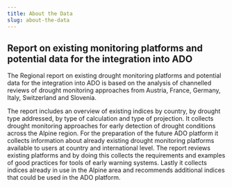 ```yaml
---
title: About the Data
slug: about-the-data
---
```


## Report on existing monitoring platforms and potential data for the integration into ADO  

The Regional report on existing drought monitoring platforms and potential data for the integration into ADO is based on the analysis of channelled reviews of drought monitoring approaches from Austria, France, Germany, Italy, Switzerland and Slovenia.  

The report includes an overview of existing indices by country, by drought type addressed, by type of calculation and type of projection. It collects drought monitoring approaches for early detection of drought conditions across the Alpine region. For the preparation of the future ADO platform it collects information about already existing drought monitoring platforms available to users at country and international level. The report reviews existing platforms and by doing this collects the requirements and examples of good practices for tools of early warning systems. Lastly it collects indices already in use in the Alpine area and recommends additional indices that could be used in the ADO platform.  
